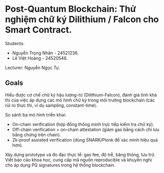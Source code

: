# Post-Quantum Blockchain: Thử nghiệm chữ ký Dilithium / Falcon cho Smart Contract.
Students:
  - Nguyễn Trọng Nhân - 24521236. 
  - Lê Việt Hoàng - 24520546.

Lecturer: Nguyễn Ngọc Tự.
## Goals
Hiểu được cơ chế chữ ký hậu lượng-tử (Dilithium-Falcon), đánh giá tính khả thi của việc áp dụng các mô hình chữ ký trong môi trường blockchain (các rủi ro thực thi, ví dụ sampling, constant-time).

So sánh ba mô hình triển khai:
  - On-chain verification (hợp đồng thông minh trực tiếp kiểm tra chữ ký).
  - Off-chain verification + on-chain attestation (giảm gas bằng cách chỉ lưu bằng chứng trên chain).
  - Zk-proof assisted verification (dùng SNARK/Plonk để xác minh hiệu quả hơn).

Xây dựng prototype và đo đạc thực tế: gas fee, độ trễ, băng thông, lưu trữ.
Viết báo cáo khoa học, cung cấp mã nguồn reproducible và khuyến nghị cho áp dụng PQ signatures trong hệ thống blockchain.

